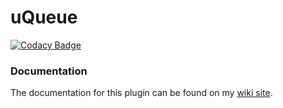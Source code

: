 # uQueue

[![Codacy Badge](https://app.codacy.com/project/badge/Grade/44544d06edf545ee921509834a595b1f)](https://www.codacy.com/gh/NoahvdAa/uQueue/dashboard?utm_source=github.com&amp;utm_medium=referral&amp;utm_content=NoahvdAa/uQueue&amp;utm_campaign=Badge_Grade)

### Documentation

The documentation for this plugin can be found on my [wiki site](https://wiki.noah.pm/books/uqueue).